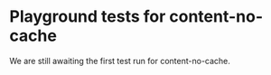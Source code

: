 # Playground tests for content-no-cache
We are still awaiting the first test run for content-no-cache.
